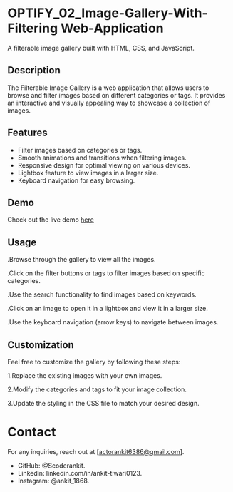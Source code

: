 
# OPTIFY_02_Image-Gallery-With-Filtering Web-Application
A filterable image gallery built with HTML, CSS, and JavaScript.


## Description

The Filterable Image Gallery is a web application that allows users to browse and filter images based on different categories or tags. It provides an interactive and visually appealing way to showcase a collection of images.

## Features

- Filter images based on categories or tags.
- Smooth animations and transitions when filtering images.
- Responsive design for optimal viewing on various devices.
- Lightbox feature to view images in a larger size.
- Keyboard navigation for easy browsing.

## Demo

Check out the live demo [here](https://ankitt1868.github.io/OPTIFY_02_Image-Gallery-With-Filtering/)


## Usage
.Browse through the gallery to view all the images.

.Click on the filter buttons or tags to filter images based on specific categories.

.Use the search functionality to find images based on keywords.

.Click on an image to open it in a lightbox and view it in a larger size.

.Use the keyboard navigation (arrow keys) to navigate between images.

## Customization
Feel free to customize the gallery by following these steps:

1.Replace the existing images with your own images.

2.Modify the categories and tags to fit your image collection.

3.Update the styling in the CSS file to match your desired design.

# Contact
For any inquiries, reach out at [actorankit6386@gmail.com].
- GitHub: @Scoderankit.
- Linkedin: linkedin.com/in/ankit-tiwari0123.
- Instagram: @ankit_1868.
